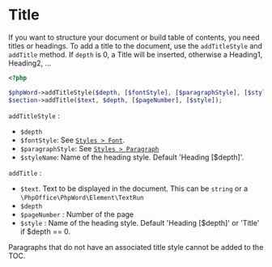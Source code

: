 # Title

If you want to structure your document or build table of contents, you need titles or headings.
To add a title to the document, use the ``addTitleStyle`` and ``addTitle`` method.
If `depth` is 0, a Title will be inserted, otherwise a Heading1, Heading2, ...

``` php
<?php

$phpWord->addTitleStyle($depth, [$fontStyle], [$paragraphStyle], [$styleName]);
$section->addTitle($text, $depth, [$pageNumber], [$style]);
```

`addTitleStyle` :
- ``$depth``
- ``$fontStyle``: See [`Styles > Font`](../styles/font.md).
- ``$paragraphStyle``: See [`Styles > Paragraph`](../styles/paragraph.md)
- ``$styleName``: Name of the heading style. Default 'Heading [$depth]'.

`addTitle` :
- ``$text``. Text to be displayed in the document. This can be `string` or a `\PhpOffice\PhpWord\Element\TextRun`
- ``$depth``
- ``$pageNumber`` : Number of the page
- ``$style`` : Name of the heading style. Default 'Heading [$depth]' or 'Title' if $depth == 0.

Paragraphs that do not have an associated title style cannot be added to the TOC.